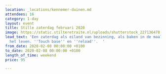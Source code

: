 ```yaml
---
location: _locations/kennemer-duinen.md
attendees: 16
category: 1-day
layout: event
title: Stille zaterdag februari 2020
image: https://static.stilteretraite.nl/uploads/shutterstock_227136478.jpg
lead_text: 'Een zaterdag als eiland van bezinning, als baken in de maalstroom van
  het leven. ''Touch base'' en ''reload''.  '
from_date: 2020-02-08 00:00:00 +0100
to_date: 2020-02-08 00:00:00 +0100
length_of_time: weekend
price: 95

---
```

